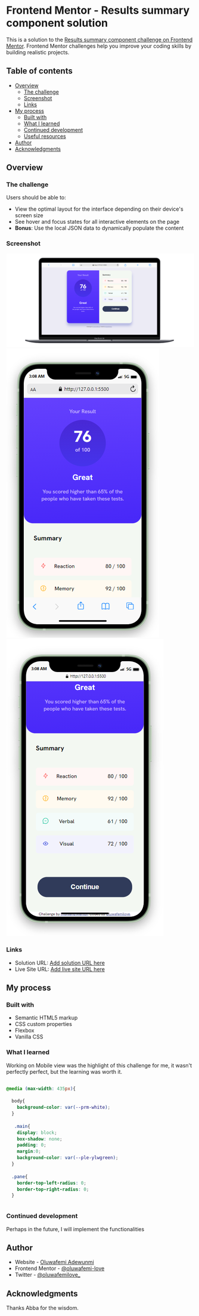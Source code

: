 # Frontend Mentor - Results summary component solution

This is a solution to the [Results summary component challenge on Frontend Mentor](https://www.frontendmentor.io/challenges/results-summary-component-CE_K6s0maV). Frontend Mentor challenges help you improve your coding skills by building realistic projects. 

## Table of contents

- [Overview](#overview)
  - [The challenge](#the-challenge)
  - [Screenshot](#screenshot)
  - [Links](#links)
- [My process](#my-process)
  - [Built with](#built-with)
  - [What I learned](#what-i-learned)
  - [Continued development](#continued-development)
  - [Useful resources](#useful-resources)
- [Author](#author)
- [Acknowledgments](#acknowledgments)

## Overview

### The challenge

Users should be able to:

- View the optimal layout for the interface depending on their device's screen size
- See hover and focus states for all interactive elements on the page
- **Bonus**: Use the local JSON data to dynamically populate the content

### Screenshot

![](./design/result-abi-output/oluwafemilove-codes%20-%20desktop.png)
![](./design/result-abi-output/oluwafemilove-codes%20-%20mobile-a.png)
![](./design/result-abi-output/oluwafemilove-codes%20-%20mobile-b.png)



### Links

- Solution URL: [Add solution URL here](https://your-solution-url.com)
- Live Site URL: [Add live site URL here](https://your-live-site-url.com)

## My process

### Built with

- Semantic HTML5 markup
- CSS custom properties
- Flexbox
- Vanilla CSS

### What I learned

Working on Mobile view was the highlight of this challenge for me, it wasn't perfectly perfect, but the learning was worth it.

```
```
```css
@media (max-width: 435px){

  body{
    background-color: var(--prm-white);
  }
   
   .main{
    display: block;
    box-shadow: none;
    padding: 0;
    margin:0;
    background-color: var(--ple-ylwgreen);
  }

  .pane{
    border-top-left-radius: 0;
    border-top-right-radius: 0;
  }
```
```

```

### Continued development

Perhaps in the future, I will implement the functionalities

## Author

- Website - [Oluwafemi Adewunmi](https://www.your-site.com)
- Frontend Mentor - [@oluwafemi-love](https://www.frontendmentor.io/profile/oluwafemi-love)
- Twitter - [@oluwafemilove_](https://twitter.com/Oluwafemilove_)

## Acknowledgments

Thanks Abba for the wisdom.
